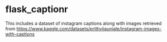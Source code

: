 # flask_captionr

This includes a dataset of instagram captions along with images retrieved from https://www.kaggle.com/datasets/prithvijaunjale/instagram-images-with-captions
